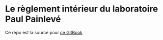 Le règlement intérieur du laboratoire Paul Painlevé
=======

Ce répo est la source pour [ce GitBook](https://www.gitbook.com/book/labopp/reglement-interieur)


